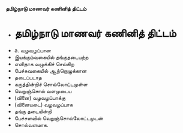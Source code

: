 **தமிழ்நாடு மாணவர் கணினித் திட்டம்**
- # தமிழ்நாடு மாணவர் கணினித் திட்டம்
- a. வழவழப்பான
- இயக்கும்வகையில் தங்குதடையற்ற
- எளிதாக வழுக்கிச் செல்கிற
- பேச்சுவகையில் ஆற்றொழுக்கான
- தடைப்படாத
- கருத்தின்றிச் சொல்லோட்டமுள்ள
- வெறுஞ்சொல் வளமுடைய
- (வினை) வழவழப்பாக்கு
- (வினையடை) வழவழப்பாக
- தங்கு தடையின்றி
- பேச்சளவில் வெறுஞ்சொல்லோட்டமுடன்
- சொல்வளமாக.

